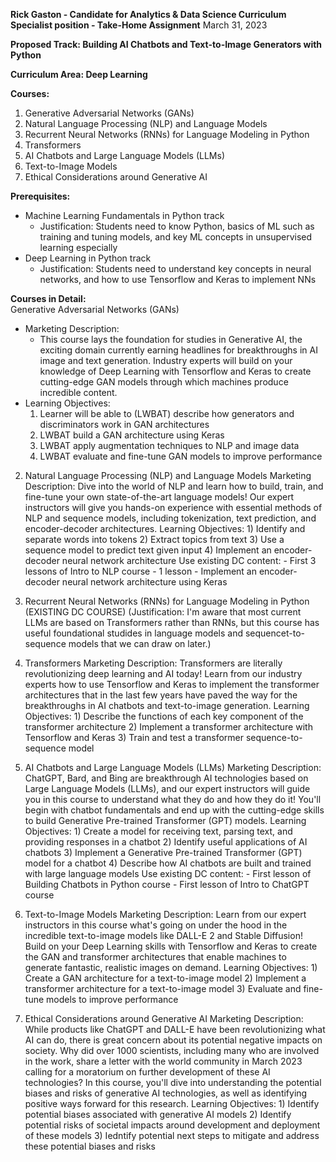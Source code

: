 **Rick Gaston - Candidate for Analytics & Data Science Curriculum Specialist position - Take-Home Assignment**
March 31, 2023

**Proposed Track: Building AI Chatbots and Text-to-Image Generators with Python**

**Curriculum Area: Deep Learning**

**Courses:**
1) Generative Adversarial Networks (GANs)
2) Natural Language Processing (NLP) and Language Models
3) Recurrent Neural Networks (RNNs) for Language Modeling in Python
4) Transformers
5) AI Chatbots and Large Language Models (LLMs)
6) Text-to-Image Models
7) Ethical Considerations around Generative AI

**Prerequisites:**
- Machine Learning Fundamentals in Python track
  - Justification: Students need to know Python, basics of ML such as training and tuning models, and key ML concepts in unsupervised learning especially
- Deep Learning in Python track 
  - Justification: Students need to understand key concepts in neural networks, and how to use Tensorflow and Keras to implement NNs

**Courses in Detail:**  
Generative Adversarial Networks (GANs)
- Marketing Description: 
  - This course lays the foundation for studies in Generative AI, the exciting domain currently earning headlines for breakthroughs in AI image and text generation. Industry experts will build on your knowledge of Deep Learning with Tensorflow and Keras to create cutting-edge GAN models through which machines produce incredible content.
- Learning Objectives:
  1) Learner will be able to (LWBAT) describe how generators and discriminators work in GAN architectures
  2) LWBAT build a GAN architecture using Keras
  3) LWBAT apply augmentation techniques to NLP and image data
  4) LWBAT evaluate and fine-tune GAN models to improve performance

2) Natural Language Processing (NLP) and Language Models
    Marketing Description: 
        Dive into the world of NLP and learn how to build, train, and fine-tune your own state-of-the-art language models! Our expert instructors will give you hands-on experience with essential methods of NLP and sequence models, including tokenization, text prediction, and encoder-decoder architectures.
    Learning Objectives:
        1) Identify and separate words into tokens 
        2) Extract topics from text
        3) Use a sequence model to predict text given input
        4) Implement an encoder-decoder neural network architecture
    Use existing DC content:
        - First 3 lessons of Intro to NLP course
        - 1 lesson - Implement an encoder-decoder neural network architecture using Keras

3) Recurrent Neural Networks (RNNs) for Language Modeling in Python (EXISTING DC COURSE)
    (Justification: I'm aware that most current LLMs are based on Transformers rather than RNNs, but this course has useful foundational studides in language models and sequencet-to-sequence models that we can draw on later.)

4) Transformers
    Marketing Description:
        Transformers are literally revolutionizing deep learning and AI today! Learn from our industry experts how to use Tensorflow and Keras to implement the transformer architectures that in the last few years have paved the way for the breakthroughs in AI chatbots and text-to-image generation.
    Learning Objectives:
        1) Describe the functions of each key component of the transformer architecture
        2) Implement a transformer architecture with Tensorflow and Keras
        3) Train and test a transformer sequence-to-sequence model

5) AI Chatbots and Large Language Models (LLMs)
    Marketing Description:
        ChatGPT, Bard, and Bing are breakthrough AI technologies based on Large Language Models (LLMs), and our expert instructors will guide you in this course to understand what they do and how they do it! You'll begin with chatbot fundamentals and end up with the cutting-edge skills to build Generative Pre-trained Transformer (GPT) models.
    Learning Objectives:
        1) Create a model for receiving text, parsing text, and providing responses in a chatbot
        2) Identify useful applications of AI chatbots
        3) Implement a Generative Pre-trained Transformer (GPT) model for a chatbot
        4) Describe how AI chatbots are built and trained with large language models
    Use existing DC content:
        - First lesson of Building Chatbots in Python course
        - First lesson of Intro to ChatGPT course

6) Text-to-Image Models
    Marketing Description:
        Learn from our expert instructors in this course what's going on under the hood in the incredible text-to-image models like DALL-E 2 and Stable Diffusion! Build on your Deep Learning skills with Tensorflow and Keras to create the GAN and transformer architectures that enable machines to generate fantastic, realistic images on demand.
    Learning Objectives:
        1) Create a GAN architecture for a text-to-image model
        2) Implement a transformer architecture for a text-to-image model
        3) Evaluate and fine-tune models to improve performance

7) Ethical Considerations around Generative AI
    Marketing Description:
        While products like ChatGPT and DALL-E have been revolutionizing what AI can do, there is great concern about its potential negative impacts on society. Why did over 1000 scientists, including many who are involved in the work, share a letter with the world community in March 2023 calling for a moratorium on further development of these AI technologies? In this course, you'll dive into understanding the potential biases and risks of generative AI technologies, as well as identifying positive ways forward for this research.
    Learning Objectives:
        1) Identify potential biases associated with generative AI models
        2) Identify potential risks of societal impacts around development and deployment of these models
        3) Iedntify potential next steps to mitigate and address these potential biases and risks
